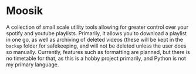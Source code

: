 # Moosik
A collection of small scale utility tools allowing for greater control over your spotify and youtube playlists. Primarily, it allows you to download a playlist in one go, as well as archiving of deleted videos (these will be kept in the `backup` folder for safekeeping, and will not be deleted unless the user does so manually. 
Currently, features such as formatting are planned, but there is no timetable for that, as this is a hobby project primarily, and Python is not my primary language.
